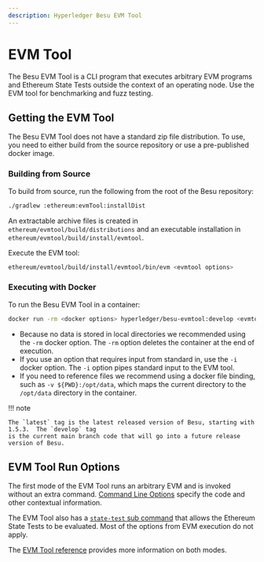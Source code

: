 ```yaml
---
description: Hyperledger Besu EVM Tool
---
```


# EVM Tool

The Besu EVM Tool is a CLI program that executes arbitrary EVM programs and Ethereum State Tests
outside the context of an operating node. Use the EVM tool for benchmarking and fuzz testing.

## Getting the EVM Tool

The Besu EVM Tool does not have a standard zip file distribution. To use, you need to either
build from the source repository or use a pre-published docker image.

### Building from Source

To build from source, run the following from the root of the Besu repository:

```bash
./gradlew :ethereum:evmTool:installDist
```

An extractable archive files is created in `ethereum/evmtool/build/distributions` and an
executable installation in `ethereum/evmtool/build/install/evmtool`.

Execute the EVM tool:

```bash
ethereum/evmtool/build/install/evmtool/bin/evm <evmtool options>
```

### Executing with Docker

To run the Besu EVM Tool in a container:

```bash
docker run -rm <docker options> hyperledger/besu-evmtool:develop <evmtool options>
```

- Because no data is stored in local directories we recommended using the `-rm` docker option.
  The `-rm` option deletes the container at the end of execution.
- If you use an option that requires input from standard in, use the `-i` docker option. The `-i` option
  pipes standard input to the EVM tool.
- If you need to reference files we recommend using a docker file binding, such as
  `-v ${PWD}:/opt/data`, which maps the current directory to the `/opt/data` directory in the
  container.

!!! note

    The `latest` tag is the latest released version of Besu, starting with 1.5.3.  The `develop` tag
    is the current main branch code that will go into a future release version of Besu.

## EVM Tool Run Options

The first mode of the EVM Tool runs an arbitrary EVM and is invoked without an extra command.  [Command
Line Options](../../Reference/Evm-Tool.md) specify the code and other contextual information.

The EVM Tool also has a [`state-test` sub command](../../Reference/Evm-Tool.md#evm-tool-state-test-options)
that allows the Ethereum State Tests to be evaluated. Most of the options from EVM execution do not apply.

The [EVM Tool reference](../../Reference/Evm-Tool.md) provides more information on both modes.
